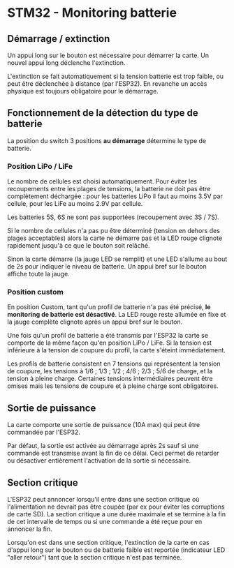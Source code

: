 # STM32 - Monitoring batterie

## Démarrage / extinction
Un appui long sur le bouton est nécessaire pour démarrer la carte. Un nouvel appui long déclenche l'extinction.

L'extinction se fait automatiquement si la tension batterie est trop faible, ou peut être déclenchée à distance (par l'ESP32). En revanche un accès physique est toujours obligatoire pour le démarrage.


## Fonctionnement de la détection du type de batterie
La position du switch 3 positions **au démarrage** détermine le type de batterie.

### Position LiPo / LiFe
Le nombre de cellules est choisi automatiquement. Pour éviter les recoupements entre les plages de tensions, la batterie ne doit pas être complètement déchargée : pour les batteries LiPo il faut au moins 3.5V par cellule, pour les LiFe au moins 2.9V par cellule.

Les batteries 5S, 6S ne sont pas supportées (recoupement avec 3S / 7S).

Si le nombre de cellules n'a pas pu être déterminé (tension en dehors des plages acceptables) alors la carte ne démarre pas et la LED rouge clignote rapidement jusqu'à ce que le bouton soit relâché.

Sinon la carte démarre (la jauge LED se remplit) et une LED s'allume  au bout de 2s pour indiquer le niveau de batterie. Un appui bref sur le bouton affiche toute la jauge.

### Position custom
En position Custom, tant qu'un profil de batterie n'a pas été précisé, **le monitoring de batterie est désactivé**. La LED rouge reste allumée en fixe et la jauge complète clignote après un appui bref sur le bouton.

Une fois qu'un profil de batterie a été transmis par l'ESP32 la carte se comporte de la même façon qu'en position LiPo / LiFe. Si la tension est inférieure à la tension de coupure du profil, la carte s'éteint immédiatement.

Les profils de batterie consistent en 7 tensions qui représentent la tension de coupure, les tensions à 1/6 ; 1/3 ; 1/2 ; 4/6 ; 2/3 ; 5/6 de charge, et la tension à pleine charge. Certaines tensions intermédiaires peuvent être omises mais les tensions de coupure et à pleine charge sont obligatoires.


## Sortie de puissance
La carte comporte une sortie de puissance (10A max) qui peut être commandée par l'ESP32.

Par défaut, la sortie est activée au démarrage après 2s sauf si une commande est transmise avant la fin de ce délai. Ceci permet de retarder ou désactiver entièrement l'activation de la sortie si nécessaire.


## Section critique
L'ESP32 peut annoncer lorsqu'il entre dans une section critique où l'alimentation ne devrait pas être coupée (par ex pour éviter les corruptions de carte SD). La section critique a une durée maximale et se termine à la fin de cet intervalle de temps ou si une commande a été reçue pour en annoncer la fin.

Lorsqu'on est dans une section critique, l'extinction de la carte en cas d'appui long sur le bouton ou de batterie faible est reportée (indicateur LED "aller retour") tant que la section critique n'est pas terminée.
